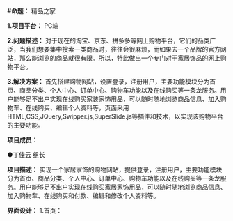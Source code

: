 **#命题：**
精品之家

**1.项目平台：**
PC端

**2.问题描述：**
对于现在的淘宝、京东、拼多多等网上购物平台，它们的品类广泛，当我们想要集中搜索一类商品时，往往会很麻烦，而如果去一个品牌的官方网站，那么能浏览的商品就很有限。所以，特此做出一个专门对于家居饰品的网上购物平台。

**3.解决方案：**
首先搭建购物网站，设置登录，注册用户，主要功能模块分为首页、商品分类、个人中心、订单中心、购物车功能以及在线购买等一条龙服务。用户能够足不出户实现在线购买家装家饰用品，可以随时随地浏览商品信息、加入购物车、在线购买、编辑个人资料等，页面采用HTML,CSS,JQuery,Swipper.js,SuperSlide.js等插件和技术，以实现该购物平台的主要功能。

**项目成员：**

   ●丁佳云  组长

**项目描述：**
实现一个家居家饰的购物网站，提供登录，注册用户，主要功能模块分为首页、商品分类、个人中心、订单中心、购物车功能以及在线购买等一条龙服务。用户能够足不出户实现在线购买家居家饰用品，可以随时随地浏览商品信息、加入购物车、在线购买和付款、编辑和修改个人资料等。

**界面设计：**
1.首页：
